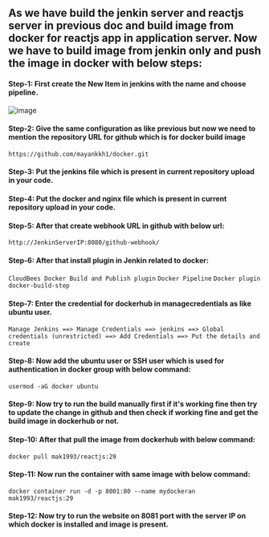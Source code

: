 ## As we have build the jenkin server and reactjs server in previous doc and build image from docker for reactjs app in application server. Now we have to     build image from jenkin only and push the image in docker with below steps:

#### Step-1: First create the New Item in jenkins with the name and choose pipeline.

![image](https://user-images.githubusercontent.com/42695637/190360001-6b883a79-d160-4cc3-9618-18c2a3f69c18.png)


#### Step-2: Give the same configuration as like previous but now we need to mention the repository URL for github which is for docker build image

```https://github.com/mayankkh1/docker.git```
     
#### Step-3: Put the jenkins file which is present in current repository upload in your code.

#### Step-4: Put the docker and nginx file which is present in current repository upload in your code.


#### Step-5: After that create webhook URL in github with below url:
  
```http://JenkinServerIP:8080/github-webhook/```
     
 
#### Step-6: After that install plugin in Jenkin related to docker:
  
```CloudBees Docker Build and Publish plugin```
```Docker Pipeline```
```Docker plugin```
```docker-build-step```
    
#### Step-7: Enter the credential for dockerhub in managecredentials as like ubuntu user.
             
```Manage Jenkins ==> Manage Credentials ==> jenkins ==> Global credentials (unrestricted) ==> Add Credentials ==> Put the details and create```

#### Step-8: Now add the ubuntu user or SSH user which is used for authentication in docker group with below command:
  
```usermod -aG docker ubuntu```
     
#### Step-9:  Now try to run the build manually first if it's working fine then try to update the change in github and then check if working fine and get the build image in dockerhub or not.

#### Step-10: After that pull the image from dockerhub with below command:
 
```docker pull mak1993/reactjs:29```

#### Step-11: Now run the container with same image with below command:

```docker container run -d -p 8001:80 --name mydockeran mak1993/reactjs:29```
    
#### Step-12: Now try to run the website on 8081 port with the server IP on which docker is installed and image is present.    
    
    
     
     
     

     
